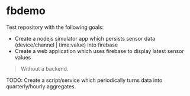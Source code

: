 # fbdemo

Test repository with the following goals:

* Create a nodejs simulator app which persists sensor data (device/channel | time:value) into firebase
* Create a web application which uses firebase to display latest sensor values

> Without a backend.

TODO:
Create a script/service which periodically turns data into quarterly/hourly aggregates.


